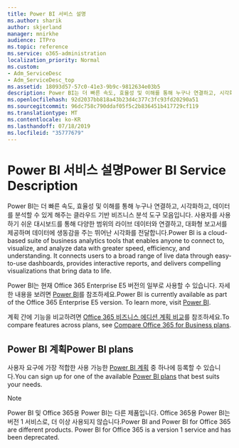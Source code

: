 ```yaml
---
title: Power BI 서비스 설명
ms.author: sharik
author: skjerland
manager: mnirkhe
audience: ITPro
ms.topic: reference
ms.service: o365-administration
localization_priority: Normal
ms.custom:
- Adm_ServiceDesc
- Adm_ServiceDesc_top
ms.assetid: 18093d57-57c0-41e3-9b9c-9812634e03b5
description: Power BI는 더 빠른 속도, 효율성 및 이해를 통해 누구나 연결하고, 시각화하고, 데이터를 분석할 수 있게 해주는 클라우드 기반 비즈니스 분석 도구 모음입니다. 사용자를 사용하기 쉬운 대시보드를 통해 다양한 범위의 라이브 데이터와 연결하고, 대화형 보고서를 제공하며 데이터에 생동감을 주는 뛰어난 시각화를 전달합니다.
ms.openlocfilehash: 92d2037bb818a43b23d4c377c3fc93fd20290a51
ms.sourcegitcommit: 96dc758c790ddaf05f5c2b836451b417729cf119
ms.translationtype: MT
ms.contentlocale: ko-KR
ms.lasthandoff: 07/18/2019
ms.locfileid: "35777679"
---
```

# <a name="power-bi-service-description"></a><span data-ttu-id="9eaf2-104">Power BI 서비스 설명</span><span class="sxs-lookup"><span data-stu-id="9eaf2-104">Power BI Service Description</span></span>

<span data-ttu-id="9eaf2-p102">Power BI는 더 빠른 속도, 효율성 및 이해를 통해 누구나 연결하고, 시각화하고, 데이터를 분석할 수 있게 해주는 클라우드 기반 비즈니스 분석 도구 모음입니다. 사용자를 사용하기 쉬운 대시보드를 통해 다양한 범위의 라이브 데이터와 연결하고, 대화형 보고서를 제공하며 데이터에 생동감을 주는 뛰어난 시각화를 전달합니다.</span><span class="sxs-lookup"><span data-stu-id="9eaf2-p102">Power BI is a cloud-based suite of business analytics tools that enables anyone to connect to, visualize, and analyze data with greater speed, efficiency, and understanding. It connects users to a broad range of live data through easy-to-use dashboards, provides interactive reports, and delivers compelling visualizations that bring data to life.</span></span>
  
<span data-ttu-id="9eaf2-p103">Power BI는 현재 Office 365 Enterprise E5 버전의 일부로 사용할 수 있습니다. 자세한 내용을 보려면 [Power BI](https://powerbi.microsoft.com/)를 참조하세요.</span><span class="sxs-lookup"><span data-stu-id="9eaf2-p103">Power BI is currently available as part of the Office 365 Enterprise E5 version. To learn more, visit [Power BI](https://powerbi.microsoft.com/).</span></span>
  
<span data-ttu-id="9eaf2-109">계획 간에 기능을 비교하려면 [Office 365 비즈니스 에디션 계획 비교](http://go.microsoft.com/fwlink/?LinkID=799177&amp;clcid=0x409)를 참조하세요.</span><span class="sxs-lookup"><span data-stu-id="9eaf2-109">To compare features across plans, see [Compare Office 365 for Business plans](http://go.microsoft.com/fwlink/?LinkID=799177&amp;clcid=0x409).</span></span>
  
## <a name="power-bi-plans"></a><span data-ttu-id="9eaf2-110">Power BI 계획</span><span class="sxs-lookup"><span data-stu-id="9eaf2-110">Power BI plans</span></span>
<span data-ttu-id="9eaf2-111"><a name="BKMK_PowerBIPlans"> </a></span><span class="sxs-lookup"><span data-stu-id="9eaf2-111"></span></span>

<span data-ttu-id="9eaf2-112">사용자 요구에 가장 적합한 사용 가능한 [Power BI 계획](https://go.microsoft.com/fwlink/?LinkID=786854) 중 하나에 등록할 수 있습니다.</span><span class="sxs-lookup"><span data-stu-id="9eaf2-112">You can sign up for one of the available [Power BI plans](https://go.microsoft.com/fwlink/?LinkID=786854) that best suits your needs.</span></span> 
  
> [!NOTE]
> <span data-ttu-id="9eaf2-p104">Power BI 및 Office 365용 Power BI는 다른 제품입니다. Office 365용 Power BI는 버전 1 서비스로, 더 이상 사용되지 않습니다.</span><span class="sxs-lookup"><span data-stu-id="9eaf2-p104">Power BI and Power BI for Office 365 are different products. Power BI for Office 365 is a version 1 service and has been deprecated.</span></span> 
  

